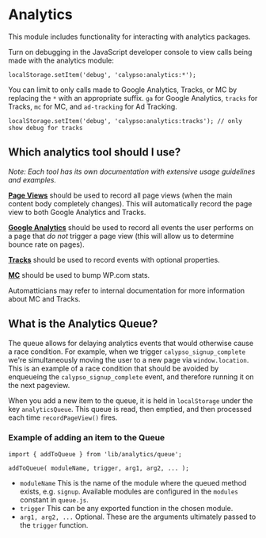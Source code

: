 # Analytics

This module includes functionality for interacting with analytics packages.

Turn on debugging in the JavaScript developer console to view calls being made with the analytics module:

`localStorage.setItem('debug', 'calypso:analytics:*');`

You can limit to only calls made to Google Analytics, Tracks, or MC by replacing the `*` with an appropriate suffix. `ga` for Google Analytics, `tracks` for Tracks, `mc` for MC, and `ad-tracking` for Ad Tracking.

`localStorage.setItem('debug', 'calypso:analytics:tracks'); // only show debug for tracks`

## Which analytics tool should I use?

_Note: Each tool has its own documentation with extensive usage guidelines and examples._

[**Page Views**](./docs/page-views.md) should be used to record all page views (when the main content body completely changes). This will automatically record the page view to both Google Analytics and Tracks.

[**Google Analytics**](./docs/google-analytics.md) should be used to record all events the user performs on a page that _do not_ trigger a page view (this will allow us to determine bounce rate on pages).

[**Tracks**](./docs/tracks.md) should be used to record events with optional properties.

[**MC**](./docs/mc.md) should be used to bump WP.com stats.

Automatticians may refer to internal documentation for more information about MC and Tracks.

## What is the Analytics Queue?

The queue allows for delaying analytics events that would otherwise cause a race condition. For example, when we trigger `calypso_signup_complete` we're simultaneously moving the user to a new page via `window.location`. This is an example of a race condition that should be avoided by enqueueing the `calypso_signup_complete` event, and therefore running it on the next pageview.

When you add a new item to the queue, it is held in `localStorage` under the key `analyticsQueue`. This queue is read, then emptied, and then processed each time `recordPageView()` fires.

### Example of adding an item to the Queue

```
import { addToQueue } from 'lib/analytics/queue';

addToQueue( moduleName, trigger, arg1, arg2, ... );
```

- `moduleName` This is the name of the module where the queued method exists, e.g. `signup`.
  Available modules are configured in the `modules` constant in `queue.js`.
- `trigger` This can be any exported function in the chosen module.
- `arg1, arg2, ...` Optional. These are the arguments ultimately passed to the `trigger` function.
